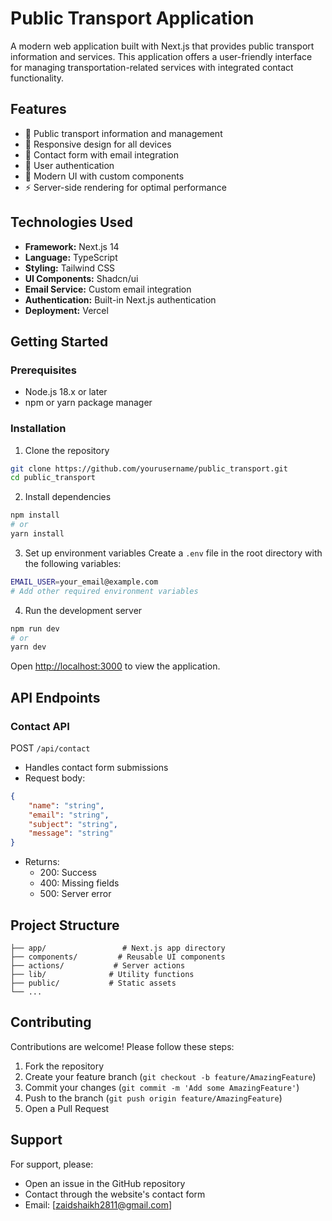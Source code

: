 # Public Transport Application

A modern web application built with Next.js that provides public transport information and services. This application offers a user-friendly interface for managing transportation-related services with integrated contact functionality.

## Features

- 🚌 Public transport information and management
- 📱 Responsive design for all devices
- 📧 Contact form with email integration
- 🔐 User authentication
- 🎨 Modern UI with custom components
- ⚡ Server-side rendering for optimal performance

## Technologies Used

- **Framework:** Next.js 14
- **Language:** TypeScript
- **Styling:** Tailwind CSS
- **UI Components:** Shadcn/ui
- **Email Service:** Custom email integration
- **Authentication:** Built-in Next.js authentication
- **Deployment:** Vercel

## Getting Started

### Prerequisites

- Node.js 18.x or later
- npm or yarn package manager

### Installation

1. Clone the repository
```bash
git clone https://github.com/yourusername/public_transport.git
cd public_transport
```

2. Install dependencies
```bash
npm install
# or
yarn install
```

3. Set up environment variables
Create a `.env` file in the root directory with the following variables:
```bash
EMAIL_USER=your_email@example.com
# Add other required environment variables
```

4. Run the development server
```bash
npm run dev
# or
yarn dev
```

Open [http://localhost:3000](http://localhost:3000) to view the application.

## API Endpoints

### Contact API

POST `/api/contact`
- Handles contact form submissions
- Request body:
```json
{
    "name": "string",
    "email": "string",
    "subject": "string",
    "message": "string"
}
```
- Returns:
  - 200: Success
  - 400: Missing fields
  - 500: Server error

## Project Structure

```
├── app/                 # Next.js app directory
├── components/         # Reusable UI components
├── actions/           # Server actions
├── lib/              # Utility functions
├── public/           # Static assets
└── ...
```

## Contributing

Contributions are welcome! Please follow these steps:

1. Fork the repository
2. Create your feature branch (`git checkout -b feature/AmazingFeature`)
3. Commit your changes (`git commit -m 'Add some AmazingFeature'`)
4. Push to the branch (`git push origin feature/AmazingFeature`)
5. Open a Pull Request

## Support

For support, please:
- Open an issue in the GitHub repository
- Contact through the website's contact form
- Email: [zaidshaikh2811@gmail.com]

 
